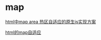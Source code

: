 # map

[html中map area 热区自适应的原生js实现方案](http://www.fly63.com/article/detial/801)

[html的map自适应](https://www.cnblogs.com/flyings/p/5746117.html)